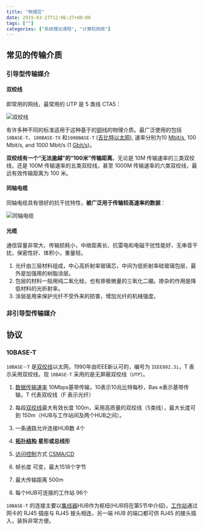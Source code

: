 ```yaml
---
title: "物理层"
date: 2019-03-27T12:06:27+08:00
tags: [""]
categories: ["系统理论课程", "计算机网络"]
---
```



## 常见的传输介质

### 引导型传输媒介

#### 双绞线

即常用的网线，最常用的 UTP 是 5 类线 CTA5：

![双绞线](../双绞线.png)

有许多种不同的标准适用于这种基于的[铜](https://zh.wikipedia.org/wiki/%E9%93%9C)线的物理介质。最广泛使用的包括 `10BASE-T`、`100BASE-TX` 和`1000BASE-T` ([吉比特以太网](https://zh.wikipedia.org/wiki/%E5%90%89%E6%AF%94%E7%89%B9%E4%BB%A5%E5%A4%AA%E7%BD%91)), 速率分别为10 [Mbit/s](https://zh.wikipedia.org/w/index.php?title=Megabit_per_second&action=edit&redlink=1), 100 Mbit/s, and 1000 Mbit/s (1 [Gbit/s](https://zh.wikipedia.org/w/index.php?title=Gbit/s&action=edit&redlink=1))。

**双绞线有一个“无法逾越”的“100米”传输距离**。无论是 10M 传输速率的三类双绞线，还是 100M 传输速率的五类双绞线，甚至 1000M 传输速率的六类双绞线，最远有效传输距离为 100 米。

#### 同轴电缆

同轴电缆具有很好的抗干扰特性，**被广泛用于传输较高速率的数据**：

![同轴电缆](../同轴电缆.png)

#### 光缆

通信容量非常大、传输损耗小，中继距离长、抗雷电和电磁干扰性能好、无串音干扰，保密性好、体积小，重量轻。

1. 光纤由三层材料组成，中心高折射率玻璃芯，中间为低折射率硅玻璃包层，最外是加强用的树脂涂层。
2. 包层的材料一般用纯二氧化硅，也有掺极微量的三氧化二硼。掺杂的作用是降低材料的光折射率。
3. 涂层是用来保护光纤不受外来的损害，增加光纤的机械强度。

### 非引导型传输媒介

## 协议

### 10BASE-T

`10BASE－T` 是[双绞线](https://baike.baidu.com/item/%E5%8F%8C%E7%BB%9E%E7%BA%BF)以太网，1990年由IEEE新认可的，编号为 `IEEE802.3i`，T 表示采用双绞线，现 `10BASE-T` 采用的是无屏蔽双绞线（`UTP`）。

1. [数据传输速率](https://baike.baidu.com/item/%E6%95%B0%E6%8D%AE%E4%BC%A0%E8%BE%93%E9%80%9F%E7%8E%87) 10Mbps基带传输，10表示10兆比特每秒，Bas e表示基带传输，T 代表双绞线（F 表示光纤）

2. 每段[双绞线](https://baike.baidu.com/item/%E5%8F%8C%E7%BB%9E%E7%BA%BF)最大有效长度 100m，采用高质量的双绞线（5类线），最大长度可到 150m（HUB与工作站间及两个HUB之间）。

3. 一条通路允许连接HUB数 4个

4. [**拓扑结构**](https://baike.baidu.com/item/%E6%8B%93%E6%89%91%E7%BB%93%E6%9E%84) **星形或总线形**

5. [访问控制](https://baike.baidu.com/item/%E8%AE%BF%E9%97%AE%E6%8E%A7%E5%88%B6)方式 [CSMA/CD](https://baike.baidu.com/item/CSMA%2FCD)

6. 帧长度 可变，最大1518个字节

7. 最大传输距离 500m

8. 每个HUB可连接的工作站 96个

`10BASE-T` 的连接主要以[集线器](https://baike.baidu.com/item/%E9%9B%86%E7%BA%BF%E5%99%A8)HUB作为枢纽(HUB将在第5节中介绍)，[工作站](https://baike.baidu.com/item/%E5%B7%A5%E4%BD%9C%E7%AB%99)通过网卡的 RJ45 插座与 RJ45 接头相连，另一端 HUB 的端口都可供 RJ45 的接头插入，装拆非常方便。
